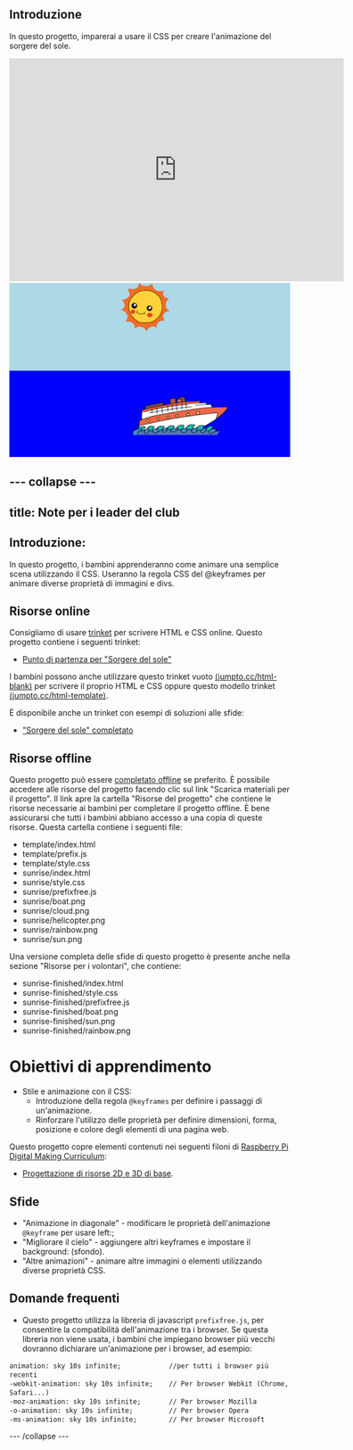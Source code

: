 ## Introduzione

In questo progetto, imparerai a usare il CSS per creare l'animazione del sorgere del sole.

<div class="trinket">
  <iframe src="https://trinket.io/embed/html/abcc0284a3?outputOnly=true&start=result" width="600" height="400" frameborder="0" marginwidth="0" marginheight="0" allowfullscreen>
  </iframe>
  <img src="images/sunrise-final.png">
</div>


--- collapse ---
---
title: Note per i leader del club
---


## Introduzione:
In questo progetto, i bambini apprenderanno come animare una semplice scena utilizzando il CSS. Useranno la regola CSS del @keyframes per animare diverse proprietà di immagini e divs.

## Risorse online

Consigliamo di usare [trinket](https://trinket.io/) per scrivere HTML e CSS online. Questo progetto contiene i seguenti trinket:

+ [Punto di partenza per "Sorgere del sole"](https://trinket.io/html/web-sunrise)

I bambini possono anche utilizzare questo trinket vuoto [(jumpto.cc/html-blank)](http://jumpto.cc/html-blank) per scrivere il proprio HTML e CSS oppure questo modello trinket [(jumpto.cc/html-template)](http://jumpto.cc/html-template).

È disponibile anche un trinket con esempi di soluzioni alle sfide:

+ ["Sorgere del sole" completato](https://trinket.io/html/abcc0284a3)

## Risorse offline
Questo progetto può essere [completato offline](../offline.html) se preferito. È possibile accedere alle risorse del progetto facendo clic sul link "Scarica materiali per il progetto". Il link apre la cartella "Risorse del progetto" che contiene le risorse necessarie ai bambini per completare il progetto offline. È bene assicurarsi che tutti i bambini abbiano accesso a una copia di queste risorse. Questa cartella contiene i seguenti file:

+ template/index.html
+ template/prefix.js
+ template/style.css
+ sunrise/index.html
+ sunrise/style.css
+ sunrise/prefixfree.js
+ sunrise/boat.png
+ sunrise/cloud.png
+ sunrise/helicopter.png
+ sunrise/rainbow.png
+ sunrise/sun.png

Una versione completa delle sfide di questo progetto è presente anche nella sezione "Risorse per i volontari", che contiene:

+ sunrise-finished/index.html
+ sunrise-finished/style.css
+ sunrise-finished/prefixfree.js
+ sunrise-finished/boat.png
+ sunrise-finished/sun.png
+ sunrise-finished/rainbow.png

# Obiettivi di apprendimento
+ Stile e animazione con il CSS:
	+ Introduzione della regola `@keyframes` per definire i passaggi di un'animazione.
	+ Rinforzare l'utilizzo delle proprietà per definire dimensioni, forma, posizione e colore degli elementi di una pagina web.

Questo progetto copre elementi contenuti nei seguenti filoni di [Raspberry Pi Digital Making Curriculum](http://rpf.io/curriculum):

+ [Progettazione di risorse 2D e 3D di base](https://www.raspberrypi.org/curriculum/design/creator).

## Sfide
+ "Animazione in diagonale" - modificare le proprietà dell'animazione `@keyframe` per usare left:;
+ "Migliorare il cielo" - aggiungere altri keyframes e impostare il background: (sfondo).
+ "Altre animazioni" - animare altre immagini o elementi utilizzando diverse proprietà CSS. 

## Domande frequenti

+ Questo progetto utilizza la libreria di javascript `prefixfree.js`, per consentire la compatibilità dell'animazione tra i browser. Se questa libreria non viene usata, i bambini che impiegano browser più vecchi dovranno dichiarare un'animazione per i browser, ad esempio:

```
animation: sky 10s infinite; 		  	//per tutti i browser più recenti
-webkit-animation: sky 10s infinite;  	// Per browser Webkit (Chrome, Safari...)
-moz-animation: sky 10s infinite;     	// Per browser Mozilla
-o-animation: sky 10s infinite;       	// Per browser Opera
-ms-animation: sky 10s infinite;		// Per browser Microsoft 
```

--- /collapse ---